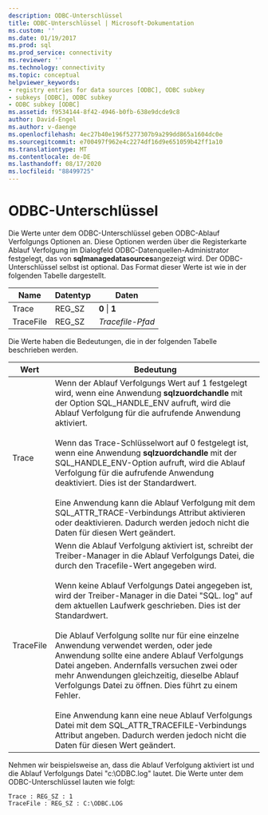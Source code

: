 ```yaml
---
description: ODBC-Unterschlüssel
title: ODBC-Unterschlüssel | Microsoft-Dokumentation
ms.custom: ''
ms.date: 01/19/2017
ms.prod: sql
ms.prod_service: connectivity
ms.reviewer: ''
ms.technology: connectivity
ms.topic: conceptual
helpviewer_keywords:
- registry entries for data sources [ODBC], ODBC subkey
- subkeys [ODBC], ODBC subkey
- ODBC subkey [ODBC]
ms.assetid: f9534144-8f42-4946-b0fb-638e9dcde9c8
author: David-Engel
ms.author: v-daenge
ms.openlocfilehash: 4ec27b40e196f5277307b9a299dd865a1604dc0e
ms.sourcegitcommit: e700497f962e4c2274df16d9e651059b42ff1a10
ms.translationtype: MT
ms.contentlocale: de-DE
ms.lasthandoff: 08/17/2020
ms.locfileid: "88499725"
---
```

# <a name="odbc-subkey"></a>ODBC-Unterschlüssel
Die Werte unter dem ODBC-Unterschlüssel geben ODBC-Ablauf Verfolgungs Optionen an. Diese Optionen werden über die Registerkarte Ablauf Verfolgung im Dialogfeld ODBC-Datenquellen-Administrator festgelegt, das von **sqlmanagedatasources**angezeigt wird. Der ODBC-Unterschlüssel selbst ist optional. Das Format dieser Werte ist wie in der folgenden Tabelle dargestellt.  
  
|Name|Datentyp|Daten|  
|----------|---------------|----------|  
|Trace|REG_SZ|**0** &#124; **1**|  
|TraceFile|REG_SZ|*Tracefile-Pfad*|  
  
 Die Werte haben die Bedeutungen, die in der folgenden Tabelle beschrieben werden.  
  
|Wert|Bedeutung|  
|-----------|-------------|  
|Trace|Wenn der Ablauf Verfolgungs Wert auf 1 festgelegt wird, wenn eine Anwendung **sqlzuordchandle** mit der Option SQL_HANDLE_ENV aufruft, wird die Ablauf Verfolgung für die aufrufende Anwendung aktiviert.<br /><br /> Wenn das Trace-Schlüsselwort auf 0 festgelegt ist, wenn eine Anwendung **sqlzuordchandle** mit der SQL_HANDLE_ENV-Option aufruft, wird die Ablauf Verfolgung für die aufrufende Anwendung deaktiviert. Dies ist der Standardwert.<br /><br /> Eine Anwendung kann die Ablauf Verfolgung mit dem SQL_ATTR_TRACE-Verbindungs Attribut aktivieren oder deaktivieren. Dadurch werden jedoch nicht die Daten für diesen Wert geändert.|  
|TraceFile|Wenn die Ablauf Verfolgung aktiviert ist, schreibt der Treiber-Manager in die Ablauf Verfolgungs Datei, die durch den Tracefile-Wert angegeben wird.<br /><br /> Wenn keine Ablauf Verfolgungs Datei angegeben ist, wird der Treiber-Manager in die Datei "SQL. log" auf dem aktuellen Laufwerk geschrieben. Dies ist der Standardwert.<br /><br /> Die Ablauf Verfolgung sollte nur für eine einzelne Anwendung verwendet werden, oder jede Anwendung sollte eine andere Ablauf Verfolgungs Datei angeben. Andernfalls versuchen zwei oder mehr Anwendungen gleichzeitig, dieselbe Ablauf Verfolgungs Datei zu öffnen. Dies führt zu einem Fehler.<br /><br /> Eine Anwendung kann eine neue Ablauf Verfolgungs Datei mit dem SQL_ATTR_TRACEFILE-Verbindungs Attribut angeben. Dadurch werden jedoch nicht die Daten für diesen Wert geändert.|  
  
 Nehmen wir beispielsweise an, dass die Ablauf Verfolgung aktiviert ist und die Ablauf Verfolgungs Datei "c:\ODBC.log" lautet. Die Werte unter dem ODBC-Unterschlüssel lauten wie folgt:  
  
```  
Trace : REG_SZ : 1  
TraceFile : REG_SZ : C:\ODBC.LOG  
  
```
